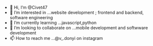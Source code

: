- 👋 Hi, I’m @Civet47
- 👀 I’m interested in ...website development ; frontend and backend, software engineering
- 🌱 I’m currently learning ...javascript,python
- 💞️ I’m looking to collaborate on ...mobile development and softwware development
- 📫 How to reach me ...@v_.donyi on instagram

<!---
Civet47/Civet47 is a ✨ special ✨ repository because its `README.md` (this file) appears on your GitHub profile.
You can click the Preview link to take a look at your changes.
--->
